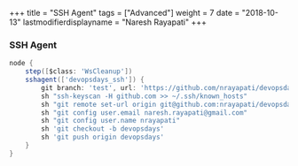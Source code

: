 +++
title = "SSH Agent"
tags = ["Advanced"]
weight = 7
date = "2018-10-13"
lastmodifierdisplayname = "Naresh Rayapati"
+++

### SSH Agent

```groovy
node {
    step([$class: 'WsCleanup'])
    sshagent(['devopsdays_ssh']) {
        git branch: 'test', url: 'https://github.com/nrayapati/devopsdays_test.git'
        sh "ssh-keyscan -H github.com >> ~/.ssh/known_hosts"
        sh "git remote set-url origin git@github.com:nrayapati/devopsdays_test.git"
        sh "git config user.email naresh.rayapati@gmail.com"
        sh "git config user.name nrayapati"
        sh 'git checkout -b devopsdays'
        sh 'git push origin devopsdays'
    }
}
```